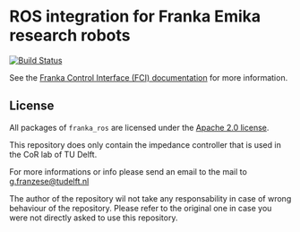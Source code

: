# ROS integration for Franka Emika research robots

[![Build Status][travis-status]][travis]

See the [Franka Control Interface (FCI) documentation][fci-docs] for more information.

## License

All packages of `franka_ros` are licensed under the [Apache 2.0 license][apache-2.0].

[apache-2.0]: https://www.apache.org/licenses/LICENSE-2.0.html
[fci-docs]: https://frankaemika.github.io/docs
[travis-status]: https://travis-ci.org/frankaemika/franka_ros.svg?branch=kinetic-devel
[travis]: https://travis-ci.org/frankaemika/franka_ros

This repository does only contain the impedance controller that is used in the CoR lab of TU Delft. 

For more informations or info please send an email to the mail to g.franzese@tudelft.nl

The author of the repository wil not take any responsability in case of wrong behaviour of the repository. Please refer to the original one in case you were not directly asked to use this repository.

